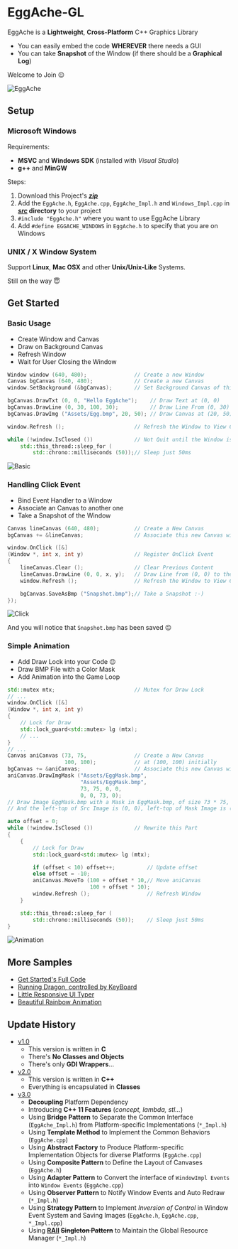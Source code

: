 # EggAche-GL

EggAche is a **Lightweight**, **Cross-Platform** C++ Graphics Library

- You can easily embed the code **WHEREVER** there needs a GUI
- You can take **Snapshot** of the Window (if there should be a **Graphical Log**)

Welcome to Join :wink:

![EggAche](EggAche.png)

## Setup

### Microsoft Windows

Requirements:

- **MSVC** and **Windows SDK** (installed with *Visual Studio*)
- **g++** and **MinGW**

Steps:

1. Download this Project's **_[zip](https://github.com/BOT-Man-JL/EggAche-GL/archive/master.zip)_**
2. Add the `EggAche.h`, `EggAche.cpp`, `EggAche_Impl.h` and `Windows_Impl.cpp` in **_[src](https://github.com/BOT-Man-JL/EggAche-GL/tree/master/src)_ directory** to your project
3. `#include "EggAche.h"` where you want to use EggAche Library
4. Add `#define EGGACHE_WINDOWS` in `EggAche.h` to specify that you are on Windows

### UNIX / X Window System

Support **Linux**, **Mac OSX** and other **Unix/Unix-Like** Systems.

Still on the way :innocent:

## Get Started

### Basic Usage

- Create Window and Canvas
- Draw on Background Canvas
- Refresh Window
- Wait for User Closing the Window

``` c++
Window window (640, 480);               // Create a new Window
Canvas bgCanvas (640, 480);             // Create a new Canvas
window.SetBackground (&bgCanvas);       // Set Background Canvas of this Window

bgCanvas.DrawTxt (0, 0, "Hello EggAche");    // Draw Text at (0, 0)
bgCanvas.DrawLine (0, 30, 100, 30);          // Draw Line From (0, 30) to (100, 30)
bgCanvas.DrawImg ("Assets/Egg.bmp", 20, 50); // Draw Canvas at (20, 50)

window.Refresh ();                      // Refresh the Window to View Changes

while (!window.IsClosed ())             // Not Quit until the Window is closed
    std::this_thread::sleep_for (
        std::chrono::milliseconds (50));// Sleep just 50ms
```

![Basic](Demo/Basic.png)

### Handling Click Event

- Bind Event Handler to a Window
- Associate an Canvas to another one
- Take a Snapshot of the Window

``` c++
Canvas lineCanvas (640, 480);           // Create a New Canvas
bgCanvas += &lineCanvas;                // Associate this new Canvas with Background Canvas

window.OnClick ([&]
(Window *, int x, int y)                // Register OnClick Event
{
    lineCanvas.Clear ();                // Clear Previous Content
    lineCanvas.DrawLine (0, 0, x, y);   // Draw Line from (0, 0) to the Point you Clicked
    window.Refresh ();                  // Refresh the Window to View Changes

    bgCanvas.SaveAsBmp ("Snapshot.bmp");// Take a Snapshot :-)
});
```

![Click](Demo/Click.png)

And you will notice that `Snapshot.bmp` has been saved :wink:

### Simple Animation

- Add Draw Lock into your Code :wink:
- Draw BMP File with a Color Mask
- Add Animation into the Game Loop

``` c++
std::mutex mtx;                         // Mutex for Draw Lock
// ...
window.OnClick ([&]
(Window *, int x, int y)
{
    // Lock for Draw
    std::lock_guard<std::mutex> lg (mtx);
    // ...
}
// ...
Canvas aniCanvas (73, 75,               // Create a New Canvas
                  100, 100);            // at (100, 100) initially
bgCanvas += &aniCanvas;                 // Associate this new Canvas with Background Canvas
aniCanvas.DrawImgMask ("Assets/EggMask.bmp",
                       "Assets/EggMask.bmp",
                       73, 75, 0, 0,
                       0, 0, 73, 0);
// Draw Image EggMask.bmp with a Mask in EggMask.bmp, of size 73 * 75, at (0, 0)
// And the left-top of Src Image is (0, 0), left-top of Mask Image is (74, 0)

auto offset = 0;
while (!window.IsClosed ())             // Rewrite this Part
{
    {
        // Lock for Draw
        std::lock_guard<std::mutex> lg (mtx);

        if (offset < 10) offset++;          // Update offset
        else offset = -10;
        aniCanvas.MoveTo (100 + offset * 10,// Move aniCanvas
                          100 + offset * 10);
        window.Refresh ();                  // Refresh Window
    }

    std::this_thread::sleep_for (
        std::chrono::milliseconds (50));    // Sleep just 50ms
}
```

![Animation](Demo/Animation.gif)

## More Samples

- [Get Started's Full Code](https://github.com/BOT-Man-JL/EggAche-GL/tree/master/Samples/Basic.cpp)
- [Running Dragon, controlled by KeyBoard](https://github.com/BOT-Man-JL/EggAche-GL/blob/master/Samples/Animation.cpp)
- [Little Responsive UI Typer](https://github.com/BOT-Man-JL/EggAche-GL/blob/master/Samples/Typer.cpp)
- [Beautiful Rainbow Animation](https://github.com/BOT-Man-JL/EggAche-GL/blob/master/Samples/Rainbow.cpp)

## Update History

- [v1.0](https://github.com/BOT-Man-JL/EggAche-GL/raw/master/EggAche_C.zip)
  - This version is written in **C**
  - There's **No Classes and Objects**
  - There's only **GDI Wrappers**...
- [v2.0](https://github.com/BOT-Man-JL/EggAche-GL/releases/tag/v2.0)
  - This version is written in **C++**
  - Everything is encapsulated in **Classes**
- [v3.0](https://github.com/BOT-Man-JL/EggAche-GL/archive/master.zip)
  - **Decoupling** Platform Dependency
  - Introducing **C++ 11 Features** (*concept, lambda, stl...*)
  - Using **Bridge Pattern** to Separate the Common Interface (`EggAche_Impl.h`) from Platform-specific Implementations (`*_Impl.h`)
  - Using **Template Method** to Implement the Common Behaviors (`EggAche.cpp`)
  - Using **Abstract Factory** to Produce Platform-specific Implementation Objects for diverse Platforms (`EggAche.cpp`)
  - Using **Composite Pattern** to Define the Layout of Canvases (`EggAche.h`)
  - Using **Adapter Pattern** to Convert the interface of `WindowImpl Events` into `Window Events` (`EggAche.cpp`)
  - Using **Observer Pattern** to Notify Window Events and Auto Redraw (`*_Impl.h`)
  - Using **Strategy Pattern** to Implement *Inversion of Control* in Window Event System and Saving Images (`EggAche.h`, `EggAche.cpp`, `*_Impl.cpp`)
  - Using **[RAII](https://en.wikipedia.org/wiki/Resource_acquisition_is_initialization) ~~Singleton Pattern~~** to Maintain the Global Resource Manager (`*_Impl.h`)